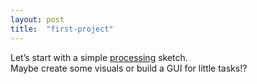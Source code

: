 ```yaml
---
layout: post
title:  "first-project"
---
```


Let’s start with a simple [processing](http://processing.org/) sketch.  
Maybe create some visuals or build a GUI for little tasks!?
